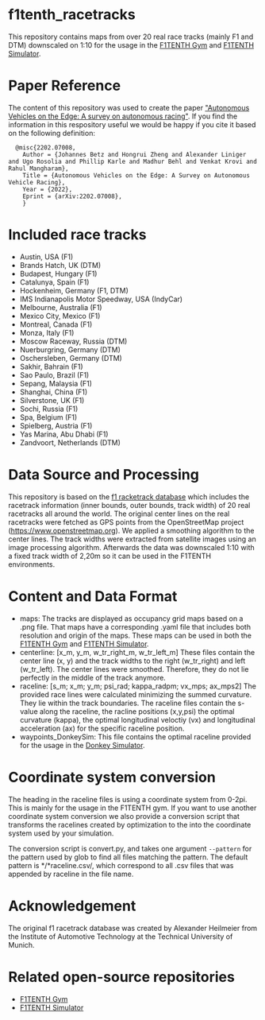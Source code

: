 # f1tenth_racetracks
This repository contains maps from over 20 real race tracks (mainly F1 and DTM) downscaled on 1:10 for the usage in the [F1TENTH Gym](https://github.com/f1tenth/f1tenth_gym) and [F1TENTH Simulator](https://github.com/f1tenth/f1tenth_simulator).

# Paper Reference
The content of this repository was used to create the paper ["Autonomous Vehicles on the Edge: A survey on autonomous racing"](https://arxiv.org/abs/2202.07008). If you find the information in this respository useful we would be happy if you cite it based on the following definition:

```
  @misc{2202.07008,
    Author = {Johannes Betz and Hongrui Zheng and Alexander Liniger and Ugo Rosolia and Phillip Karle and Madhur Behl and Venkat Krovi and Rahul Mangharam},
    Title = {Autonomous Vehicles on the Edge: A Survey on Autonomous Vehicle Racing},
    Year = {2022},
    Eprint = {arXiv:2202.07008},
    }
```


# Included race tracks
* Austin, USA (F1)
* Brands Hatch, UK (DTM)
* Budapest, Hungary (F1)
* Catalunya, Spain (F1)
* Hockenheim, Germany (F1, DTM)
* IMS Indianapolis Motor Speedway, USA (IndyCar)
* Melbourne, Australia (F1)
* Mexico City, Mexico (F1)
* Montreal, Canada (F1)
* Monza, Italy (F1)
* Moscow Raceway, Russia (DTM)
* Nuerburgring, Germany (DTM)
* Oschersleben, Germany (DTM)
* Sakhir, Bahrain (F1)
* Sao Paulo, Brazil (F1)
* Sepang, Malaysia (F1)
* Shanghai, China (F1)
* Silverstone, UK (F1)
* Sochi, Russia (F1)
* Spa, Belgium (F1)
* Spielberg, Austria (F1)
* Yas Marina, Abu Dhabi (F1)
* Zandvoort, Netherlands (DTM)

# Data Source and Processing
This repository is based on the [f1 racketrack database](https://github.com/TUMFTM/racetrack-database) which includes
the racetrack information (inner bounds, outer bounds, track width) of 20 real racetracks all around the world.
The original center lines on the real racetracks were fetched as GPS points from the OpenStreetMap project (https://www.openstreetmap.org).
We applied a smoothing algorithm to the center lines. The track widths were extracted from satellite images using an
image processing algorithm. Afterwards the data was downscaled 1:10 with a fixed track width of 2,20m so it can be
used in the F1TENTH environments.

# Content and Data Format
- maps: The tracks are displayed as occupancy grid maps based on a .png file. That maps have a corresponding .yaml file
that includes both resolution and origin of the maps. These maps can be used in both the [F1TENTH Gym](https://github.com/f1tenth/f1tenth_gym) and [F1TENTH Simulator](https://github.com/f1tenth/f1tenth_simulator).
- centerline: [x_m, y_m, w_tr_right_m, w_tr_left_m] These files contain the center line (x, y) and the track widths to the
right (w_tr_right) and left (w_tr_left). The center lines were smoothed. Therefore, they do not lie perfectly in the
middle of the track anymore.
- raceline: [s_m; x_m; y_m; psi_rad; kappa_radpm; vx_mps; ax_mps2] The provided race lines were calculated minimizing the summed curvature. They lie within the track boundaries. The raceline files contain the s-value along the raceline, the racline positions (x,y,psi) the optimal curvature (kappa), the optimal longitudinal veloctiy (vx) and longitudinal acceleration (ax) for the specific raceline position.
- waypoints_DonkeySim: This file contains the optimal raceline provided for the usage in the [Donkey Simulator](https://docs.donkeycar.com/guide/simulator/).



# Coordinate system conversion
The heading in the raceline files is using a coordinate system from 0-2pi. This is mainly for the usage in the F1TENTH gym. If you want to use another coordinate system conversion we also provide a conversion script that transforms the racelines created by optimization to the into the coordinate system used by your simulation.

The conversion script is convert.py, and takes one argument ```--pattern``` for the pattern used by glob to find all files matching the pattern. The default pattern is */*raceline.csv/, which correspond to all .csv files that was appended by raceline in the file name.

# Acknowledgement
The original f1 racetrack database was created by Alexander Heilmeier from the Institute of Automotive Technology at the
Technical University of Munich.

# Related open-source repositories
* [F1TENTH Gym](https://github.com/f1tenth/f1tenth_gym)
* [F1TENTH Simulator](https://github.com/f1tenth/f1tenth_simulator)
